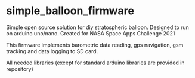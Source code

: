 # simple_balloon_firmware
Simple open source solution for diy stratospheric balloon. Designed to run on arduino uno/nano. Created for NASA Space Apps Challenge 2021 

This firmware implements barometric data reading, gps navigation, gsm tracking and data logging to SD card.

All needed libraries (except for standard arduino libraries are provided in repository)
